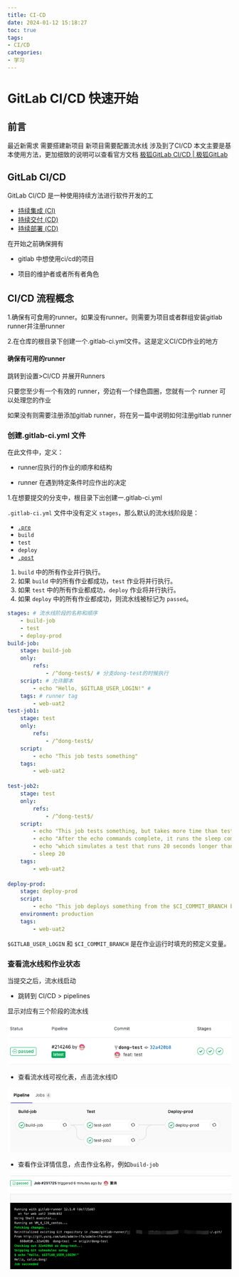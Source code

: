 ```yaml
---
title: CI-CD
date: 2024-01-12 15:18:27
toc: true
tags:
- CI/CD
categories:
- 学习
---
```


# GitLab CI/CD 快速开始

## 前言

最近新需求 需要搭建新项目 新项目需要配置流水线 涉及到了CI/CD 本文主要是基本使用方法，更加细致的说明可以查看官方文档 [极狐GitLab CI/CD | 极狐GitLab](https://docs.gitlab.cn/jh/ci/)

## GitLab CI/CD

GitLab CI/CD 是一种使用持续方法进行软件开发的工

- [持续集成 (CI)](https://docs.gitlab.cn/jh/ci/introduction/index.html#%E6%8C%81%E7%BB%AD%E9%9B%86%E6%88%90)
- [持续交付 (CD)](https://docs.gitlab.cn/jh/ci/introduction/index.html#%E6%8C%81%E7%BB%AD%E4%BA%A4%E4%BB%98)
- [持续部署 (CD)](https://docs.gitlab.cn/jh/ci/introduction/index.html#%E6%8C%81%E7%BB%AD%E9%83%A8%E7%BD%B2)

在开始之前确保拥有

- gitlab 中想使用ci/cd的项目

- 项目的维护者或者所有者角色

## CI/CD 流程概念

1.确保有可食用的runner。如果没有runner。则需要为项目或者群组安装gitlab runner并注册runner

2.在仓库的根目录下创建一个.gitlab-ci.yml文件。这是定义CI/CD作业的地方

#### 确保有可用的runner

跳转到设置>CI/CD 并展开Runners

只要您至少有一个有效的 runner，旁边有一个绿色圆圈，您就有一个 runner 可以处理您的作业

如果没有则需要注册添加gitlab runner，将在另一篇中说明如何注册gitlab runner

### 创建.gitlab-ci.yml 文件

在此文件中，定义：

- runner应执行的作业的顺序和结构

- runner 在遇到特定条件时应作出的决定

1.在想要提交的分支中，根目录下出创建一.gitlab-ci.yml 

`.gitlab-ci.yml` 文件中没有定义 `stages`，那么默认的流水线阶段是：

- [`.pre`](https://docs.gitlab.cn/jh/ci/yaml/#stage-pre)
- `build`
- `test`
- `deploy`
- [`.post`](https://docs.gitlab.cn/jh/ci/yaml/#stage-post)
1. `build` 中的所有作业并行执行。
2. 如果 `build` 中的所有作业都成功，`test` 作业将并行执行。
3. 如果 `test` 中的所有作业都成功，`deploy` 作业将并行执行。
4. 如果 `deploy` 中的所有作业都成功，则流水线被标记为 `passed`。

```yml
stages: # 流水线阶段的名称和顺序
    - build-job
    - test
    - deploy-prod
build-job: 
    stage: build-job
    only:
        refs:
            - /^dong-test$/ # 分支dong-test的时候执行
    script: # 允许脚本 
        - echo "Hello, $GITLAB_USER_LOGIN!" #
    tags: # runner tag
        - web-uat2 
test-job1:
    stage: test
    only:
        refs:
            - /^dong-test$/
    script:
        - echo "This job tests something"
    tags: 
        - web-uat2

test-job2:
    stage: test
    only:
        refs:
            - /^dong-test$/
    script:
        - echo "This job tests something, but takes more time than test-job1."
        - echo "After the echo commands complete, it runs the sleep command for 20 seconds"
        - echo "which simulates a test that runs 20 seconds longer than test-job1"
        - sleep 20
    tags: 
        - web-uat2

deploy-prod:
    stage: deploy-prod
    script:
        - echo "This job deploys something from the $CI_COMMIT_BRANCH branch."
    environment: production
    tags: 
        - web-uat2
```

`$GITLAB_USER_LOGIN` 和 `$CI_COMMIT_BRANCH` 是在作业运行时填充的预定义变量。

### 查看流水线和作业状态

当提交之后，流水线启动

- 跳转到 CI/CD > pipelines

显示对应有三个阶段的流水线

![](../img/ci-cd/img1.png)

- 查看流水线可视化表，点击流水线ID

![](../img/ci-cd/img2.png)

- 查看作业详情信息，点击作业名称，例如`build-job`

![](../img/ci-cd/img3.png)
